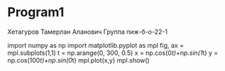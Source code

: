 # Program1

Хетагуров Тамерлан Аланович
Группа пиж-б-о-22-1

import numpy as np
import matplotlib.pyplot as mpl
fig, ax = mpl.subplots(1,1)
t = np.arange(0, 300, 0.5)
x = np.cos(0*t)+np.sin(1*t)
y = np.cos(100*t)+np.sin(0*t)
mpl.plot(x,y)
mpl.show()

